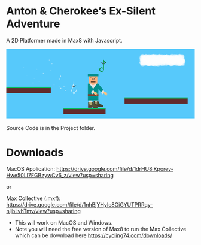 # Anton & Cherokee’s Ex-Silent Adventure
A 2D Platformer made in Max8 with Javascript.

![Anton & Cherokee’s Ex-Silent Adventure Screenshot](https://github.com/Mortimyrrh/Anton-Cherokees-Ex-Silent-Adventure/blob/main/Ex-Silent%20Adventure.png)


Source Code is in the Project folder.

# Downloads
MacOS Application: https://drive.google.com/file/d/1drHU8iKporev-Hwe50Ll7FGBzywCv6_z/view?usp=sharing

or

Max Collective (.mxf): https://drive.google.com/file/d/1nhBjYHyIc8GiGYUTPRRqy-nljbLvhTmv/view?usp=sharing
- This will work on MacOS and Windows.
- Note you will need the free version of Max8 to run the Max Collective which can be download here https://cycling74.com/downloads/
